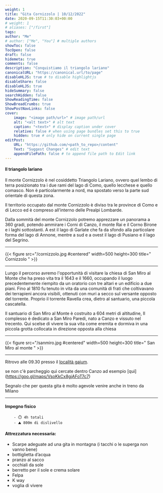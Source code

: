 ```yaml
---
weight: 1
title: "Gita Cornizzolo | 10/12/2022"
date: 2020-09-15T11:30:03+00:00
# weight: 1
# aliases: ["/first"]
tags: 
author: "Me"
# author: ["Me", "You"] # multiple authors
showToc: false
TocOpen: false
draft: false
hidemeta: true
comments: false
description: "Conquistiamo il triangolo lariano"
canonicalURL: "https://canonical.url/to/page"
disableHLJS: true # to disable highlightjs
disableShare: false
disableHLJS: true
hideSummary: false
searchHidden: false
ShowReadingTime: false
ShowBreadCrumbs: true
ShowPostNavLinks: false 
cover:
    image: "<image path/url>" # image path/url
    alt: "<alt text>" # alt text
    caption: "<text>" # display caption under cover
    relative: false # when using page bundles set this to true
    hidden: true # only hide on current single page
editPost:
    URL: "https://github.com/<path_to_repo>/content"
    Text: "Suggest Changes" # edit text
    appendFilePath: false # to append file path to Edit link
---
```




#### Il triangolo lariano 

<!--more--> 

Il monte Cornizzolo è nel cosiddetto Triangolo Lariano, ovvero quel lembo di terra posizionato tra i due rami del lago di Como, quello lecchese e quello comasco. Non è particolarmente a nord, ma spostato verso la parte sud orientale di questa zona.

Il territorio occupato dal monte Cornizzolo è diviso tra le province di Como e di Lecco ed è compreso all’interno delle Prealpi Lombarde.

Dalla sommità del monte Cornizzolo potremo  apprezzare un panorama a 360 gradi, potendo ammirare i Corni di Canzo, il monte Rai e il Corno Birone e i laghi sottostanti. A est il lago di Garlate che fa da sfondo alla particolare forma del lago di Annone, mentre a sud e a ovest il lago di Pusiano e il lago del Segrino.

---

{{< figure src="/cornizzolo.jpg #centered" width=500 height=300 title=" Cornizzolo " >}}

---

Lungo il percorso avremo l'opportunità di visitare la chiesa di San Miro al Monte che ha preso vita tra il 1643 e il 1660, occupando il luogo precedentemente riempito da un oratorio con tre altari e un edificio a due piani. Fino al 1810 fu tenuto in vita da una comunità di frati che coltivavano dei terrapieni ancora visibili, ottenuti con muri a secco sul versante opposto del torrente. Proprio il torrente Ravella crea, dietro al santuario, una piccola cascatella.

Il santuario di San Miro al Monte è costruito a 604 metri di altitudine, Il complesso è dedicato a San Miro Paredi, nato a Canzo e vissuto nel trecento. Qui scelse di vivere la sua vita come eremita e dormiva in una piccola grotta collocata in direzione opposta alla chiesa

---

{{< figure src="/sanmiro.jpg #centered" width=500 height=300 title=" San Miro al monte " >}}

---

Ritrovo alle 09.30 presso il  [località gajum](https://goo.gl/maps/fJ4fU56xroX2GzBX8). 

se non c'è parcheggio quì cercate dentro Canzo ad esempio [quì] (https://goo.gl/maps/VsoKkCx8gjAFoT7c7)

Segnalo che per questa gita è molto agevole venire anche in treno da Milano 

--- 
#### Impegno fisico

        - ⏱️ 4h totali
        - ⛰️ 800m di dislivello 


#### Attrezzatura necessaria:  
- Scarpe adeguate ad una gita in montagna (i tacchi o le superga non vanno bene)
- bottiglietta d’acqua 
- pranzo al sacco 
- occhiali da sole
- berretto per il sole e crema solare
- Felpa 
- K way
- voglia di vivere 